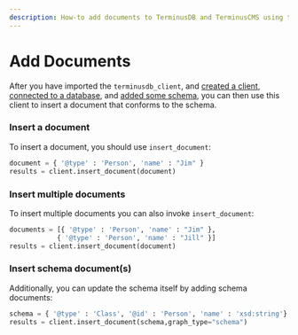```yaml
---
description: How-to add documents to TerminusDB and TerminusCMS using the Python Client
---
```


# Add Documents

After you have imported the `terminusdb_client`, and [created a client](./connect-with-python-client.md), [connected to a database](./connect-to-a-database.md), and [added some schema](./add-a-schema.md), you can then use this client to insert a document that conforms to the schema.

### Insert a document

To insert a document, you should use `insert_document`:

```python
document = { '@type' : 'Person', 'name' : "Jim" }
results = client.insert_document(document)
```

### Insert multiple documents

To insert multiple documents you can also invoke `insert_document`:

```python
documents = [{ '@type' : 'Person', 'name' : "Jim" },
            { '@type' : 'Person', 'name' : "Jill" }]
results = client.insert_document(document)
```

### Insert schema document(s)

Additionally, you can update the schema itself by adding schema documents:

```python
schema = { '@type' : 'Class', '@id' : 'Person', 'name' : 'xsd:string'}
results = client.insert_document(schema,graph_type="schema")
```
